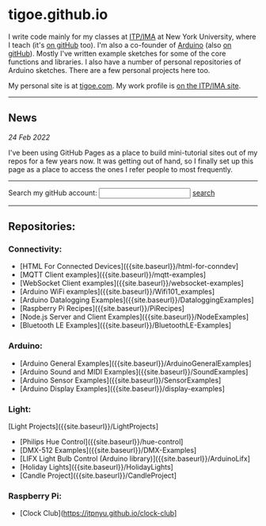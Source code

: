 # tigoe.github.io

I write code mainly for my classes at [ITP/IMA](https://itp.nyu.edu) at New York University, where I teach (it's [on gitHub](https://github.com/itpnyu) too).  I'm also a co-founder of [Arduino](https://www.arduino.cc) (also [on gitHub](https://github.com/arduino)). Mostly I've written example sketches for some of the core functions and libraries. I also have a number of personal repositories of Arduino sketches. There are a few personal projects here too.

My personal site is at [tigoe.com](https://tigoe.com). My work profile is [on the ITP/IMA site](https://tisch.nyu.edu/about/directory/itp/3558397). 

 -----

## News

 _24 Feb 2022_

I've been using GitHub Pages as a place to build mini-tutorial sites out of my repos for a few years now. It was getting out of hand, so I finally set up this page as a place to access the ones I refer people to most frequently. 

----
 Search my gitHub account:
  <input type="text" id="searchbox" onchange="search();">
  <a href="https://google.com"  id="searcher" class="button">search</a>

----
## Repositories:

### Connectivity:
*  [HTML For Connected Devices]({{site.baseurl}}/html-for-conndev]
* [MQTT Client examples]({{site.baseurl}}/mqtt-examples]
* [WebSocket Client examples]({{site.baseurl}}/websocket-examples]
* [Arduino WiFi examples]({{site.baseurl}}/Wifi101_examples]
* [Arduino Datalogging Examples]({{site.baseurl}}/DataloggingExamples]
* [Raspberry Pi Recipes]({{site.baseurl}}/PiRecipes]
* [Node.js Server and Client Examples]({{site.baseurl}}/NodeExamples]
* [Bluetooth LE Examples]({{site.baseurl}}/BluetoothLE-Examples]

### Arduino:<br /> 
* [Arduino General Examples]({{site.baseurl}}/ArduinoGeneralExamples]
* [Arduino Sound and MIDI Examples]({{site.baseurl}}/SoundExamples]
* [Arduino Sensor Examples]({{site.baseurl}}/SensorExamples]
* [Arduino Display Examples]({{site.baseurl}}/display-examples] 
 
### Light:<br /> 
  [Light Projects]({{site.baseurl}}/LightProjects]
* [Philips Hue Control]({{site.baseurl}}/hue-control]
* [DMX-512 Examples]({{site.baseurl}}/DMX-Examples]
* [LIFX Light Bulb Control (Arduino library)]({{site.baseurl}}/ArduinoLifx]
* [Holiday Lights]({{site.baseurl}}/HolidayLights]
* [Candle Project]({{site.baseurl}}/CandleProject] 

### Raspberry Pi:<br /> 
* [Clock Club](https://itpnyu.github.io/clock-club]  


  
  <script>

    function search() {
      let url = 'https://github.com/search?q=user%3Atigoe+';
      let term = document.getElementById('searchbox').value;
      url += term;
      url += "&type=code";
      let mySearchLink = document.getElementById("searcher");
      mySearchLink.href = url;
      mySearchLink.target = "_blank";
      mySearchLink.click();
     
    }
  </script>